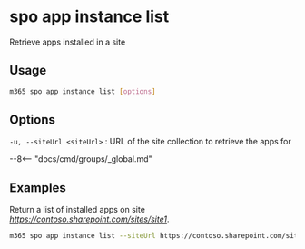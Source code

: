 # spo app instance list

Retrieve apps installed in a site

## Usage

```sh
m365 spo app instance list [options]
```

## Options

`-u, --siteUrl <siteUrl>`
: URL of the site collection to retrieve the apps for

--8<-- "docs/cmd/groups/_global.md"

## Examples

Return a list of installed apps on site _https://contoso.sharepoint.com/sites/site1_.

```sh
m365 spo app instance list --siteUrl https://contoso.sharepoint.com/sites/site1
```
